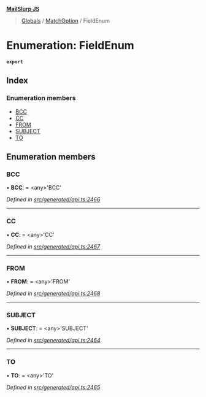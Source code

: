 **[MailSlurp JS](../README.md)**

> [Globals](../README.md) / [MatchOption](../modules/matchoption.md) / FieldEnum

# Enumeration: FieldEnum

**`export`** 

## Index

### Enumeration members

* [BCC](matchoption.fieldenum.md#bcc)
* [CC](matchoption.fieldenum.md#cc)
* [FROM](matchoption.fieldenum.md#from)
* [SUBJECT](matchoption.fieldenum.md#subject)
* [TO](matchoption.fieldenum.md#to)

## Enumeration members

### BCC

•  **BCC**:  = \<any>'BCC'

*Defined in [src/generated/api.ts:2466](https://github.com/mailslurp/mailslurp-client/blob/24bff2e/src/generated/api.ts#L2466)*

___

### CC

•  **CC**:  = \<any>'CC'

*Defined in [src/generated/api.ts:2467](https://github.com/mailslurp/mailslurp-client/blob/24bff2e/src/generated/api.ts#L2467)*

___

### FROM

•  **FROM**:  = \<any>'FROM'

*Defined in [src/generated/api.ts:2468](https://github.com/mailslurp/mailslurp-client/blob/24bff2e/src/generated/api.ts#L2468)*

___

### SUBJECT

•  **SUBJECT**:  = \<any>'SUBJECT'

*Defined in [src/generated/api.ts:2464](https://github.com/mailslurp/mailslurp-client/blob/24bff2e/src/generated/api.ts#L2464)*

___

### TO

•  **TO**:  = \<any>'TO'

*Defined in [src/generated/api.ts:2465](https://github.com/mailslurp/mailslurp-client/blob/24bff2e/src/generated/api.ts#L2465)*
